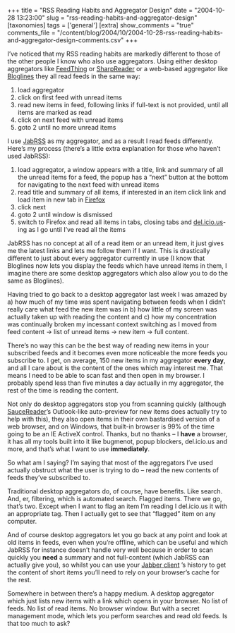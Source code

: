 +++
title = "RSS Reading Habits and Aggregator Design"
date = "2004-10-28 13:23:00"
slug = "rss-reading-habits-and-aggregator-design"
[taxonomies]
tags = ['general']
[extra]
show_comments = "true"
comments_file = "/content/blog/2004/10/2004-10-28-rss-reading-habits-and-aggregator-design-comments.csv"
+++

I’ve noticed that my RSS reading habits are markedly different to those of the other people I know who also use aggregators. Using either desktop aggregators like [FeedThing](http://feedthing.sourceforge.net/) or [SharpReader](http://www.sharpreader.net/) or a web-based aggregator like [Bloglines](http://www.bloglines.com/) they all read feeds in the same way:

1. load aggregator
2. click on first feed with unread items
3. read new items in feed, following links if full-text is not provided, until all items are marked as read
4. click on next feed with unread items
5. goto 2 until no more unread items

I use [JabRSS](http://cmeerw.org/dev/node/view/7) as my aggregator, and as a result I read feeds differently. Here’s my process (there’s a little extra explanation for those who haven’t used JabRSS):

1. load aggregator, a window appears with a title, link and summary of all the unread items for a feed, the popup has a “next” button at the bottom for navigating to the next feed with unread items
2. read title and summary of all items, if interested in an item click link and load item in new tab in [Firefox](http://www.mozilla.org/products/firefox/)
3. click next
4. goto 2 until window is dismissed
5. switch to Firefox and read all items in tabs, closing tabs and [del.icio.us](http://del.icio.us/)-ing as I go until I’ve read all the items

JabRSS has no concept at all of a read item or an unread item, it just gives me the latest links and lets me follow them if I want. This is drastically different to just about every aggregator currently in use (I know that Bloglines now lets you display the feeds which have unread items in them, I imagine there are some desktop aggregators which also allow you to do the same as Bloglines).

Having tried to go back to a desktop aggregator last week I was amazed by a) how much of my time was spent navigating between feeds when I didn’t really care what feed the new item was in b) how little of my screen was actually taken up with reading the content and c) how my concentration was continually broken my incessant context switching as I moved from feed content -&gt; list of unread items -&gt; new item -&gt; full content.

There’s no way this can be the best way of reading new items in your subscribed feeds and it becomes even more noticeable the more feeds you subscribe to. I get, on average, 150 new items in my aggregator **every day**, and all I care about is the content of the ones which may interest me. That means I need to be able to scan fast and then open in my browser. I probably spend less than five minutes a day actually in my aggregator, the rest of the time is reading the content.

Not only do desktop aggregators stop you from scanning quickly (although [SauceReader](http://www.synop.com/Products/SauceReader/)’s Outlook-like auto-preview for new items does actually try to help with this), they also open items in their own bastardised version of a web browser, and on Windows, that built-in browser is 99% of the time going to be an IE ActiveX control. Thanks, but no thanks – I **have** a browser, it has all my tools built into it like bugmenot, popup blockers, del.icio.us and more, and that’s what I want to use **immediately**.

So what am I saying? I’m saying that most of the aggregators I’ve used actually obstruct what the user is trying to do – read the new contents of feeds they’ve subscribed to.

Traditional desktop aggregators do, of course, have benefits. Like search. And, er, filtering, which is automated search. Flagged items. There we go, that’s two. Except when I want to flag an item I’m reading I del.icio.us it with an appropriate tag. Then I actually get to see that “flagged” item on any computer.

And of course desktop aggregators let you go back at any point and look at old items in feeds, even when you’re offline, which can be useful and which JabRSS for instance doesn’t handle very well because in order to scan quickly you **need** a summary and not full-content (which JabRSS can actually give you), so whilst you can use your [Jabber client](http://psi.affinix.com/) ’s history to get the content of short items you’ll need to rely on your browser’s cache for the rest.

Somewhere in between there’s a happy medium. A desktop aggregator which just lists new items with a link which opens in your browser. No list of feeds. No list of read items. No browser window. But with a secret management mode, which lets you perform searches and read old feeds. Is that too much to ask?
